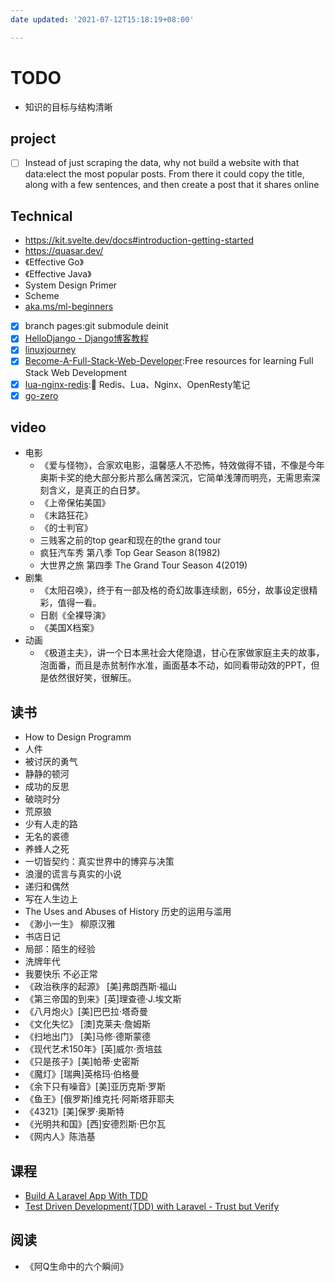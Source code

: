 ```yaml
---
date updated: '2021-07-12T15:18:19+08:00'

---
```


# TODO

- 知识的目标与结构清晰

## project

- [ ] Instead of just scraping the data, why not build a website with that data:elect the most popular posts. From there it could copy the title, along with a few sentences, and then create a post that it shares online

## Technical

- <https://kit.svelte.dev/docs#introduction-getting-started>
- <https://quasar.dev/>
- 《Effective Go》
- 《Effective Java》
- System Design Primer
- Scheme
- [aka.ms/ml-beginners](https://aka.ms/ml-beginners "https://aka.ms/ml-beginners")
- [x] branch pages:git submodule deinit
- [x] [HelloDjango - Django博客教程](https://www.zmrenwu.com/courses/hellodjango-blog-tutorial/)
- [x] [linuxjourney](https://linuxjourney.com)
- [x] [Become-A-Full-Stack-Web-Developer](https://github.com/bmorelli25/Become-A-Full-Stack-Web-Developer):Free resources for learning Full Stack Web Development
- [x] [lua-nginx-redis](https://github.com/Tinywan/lua-nginx-redis):🌺 Redis、Lua、Nginx、OpenResty笔记
- [x] [go-zero](https://github.com/tal-tech/go-zero)

## video

- 电影
  - 《爱与怪物》，合家欢电影，温馨感人不恐怖，特效做得不错，不像是今年奥斯卡奖的绝大部分影片那么痛苦深沉，它简单浅薄而明亮，无需思索深刻含义，是真正的白日梦。
  - 《上帝保佑美国》
  - 《末路狂花》
  - 《的士判官》
  - 三贱客之前的top gear和现在的the grand tour
  - 疯狂汽车秀 第八季 Top Gear Season 8(1982)
  - 大世界之旅 第四季 The Grand Tour Season 4(2019)
- 剧集
  - 《太阳召唤》，终于有一部及格的奇幻故事连续剧，65分，故事设定很精彩，值得一看。
  - 日剧《全裸导演》
  - 《美国X档案》
- 动画
  - 《极道主夫》，讲一个日本黑社会大佬隐退，甘心在家做家庭主夫的故事，泡面番，而且是赤贫制作水准，画面基本不动，如同看带动效的PPT，但是依然很好笑，很解压。

## 读书

- How to Design Programm
- 人件
- 被讨厌的勇气
- 静静的顿河
- 成功的反思
- 破晓时分
- 荒原狼
- 少有人走的路
- 无名的裘德
- 养蜂人之死
- 一切皆契约：真实世界中的博弈与决策
- 浪漫的谎言与真实的小说
- 递归和偶然
- 写在人生边上
- The Uses and Abuses of History 历史的运用与滥用
- 《渺小一生》 柳原汉雅
- 书店日记
- 局部：陌生的经验
- 洗牌年代
- 我要快乐 不必正常
- 《政治秩序的起源》 [美]弗朗西斯·福山
- 《第三帝国的到来》[英]理查德·J.埃文斯
- 《八月炮火》[美]巴巴拉·塔奇曼
- 《文化失忆》 [澳]克莱夫·詹姆斯
- 《扫地出门》 [美]马修·德斯蒙德
- 《现代艺术150年》[英]威尔·贡培兹
- 《只是孩子》[美]帕蒂·史密斯
- 《魔灯》[瑞典]英格玛·伯格曼
- 《余下只有噪音》[美]亚历克斯·罗斯
- 《鱼王》[俄罗斯]维克托·阿斯塔菲耶夫
- 《4321》[美]保罗·奥斯特
- 《光明共和国》[西]安德烈斯·巴尔瓦
- 《网内人》陈浩基

## 课程

- [Build A Laravel App With TDD](https://laracasts.com/series/build-a-laravel-app-with-tdd)
- [Test Driven Development(TDD) with Laravel - Trust but Verify](https://www.udemy.com/course/tdd-wth-laravel56/)

## 阅读

- 《阿Q生命中的六个瞬间》
